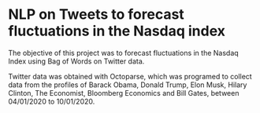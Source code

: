 # NLP on Tweets to forecast fluctuations in the Nasdaq index

The objective of this project was to forecast fluctuations in the Nasdaq Index using Bag of Words on Twitter data.

Twitter data was obtained with Octoparse, which was programed to collect data from the profiles of Barack Obama, Donald Trump, Elon Musk, Hilary Clinton, The Economist, Bloomberg Economics and Bill Gates, between 04/01/2020 to 10/01/2020.
